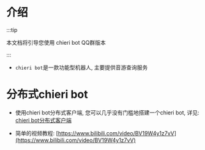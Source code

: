 # 介绍

:::tip

本文档将引导您使用 chieri bot QQ群版本

:::

- `chieri bot`是一款功能型机器人, 主要提供音游查询服务



# 分布式chieri bot

- 使用chieri bot分布式客户端, 您可以几乎没有门槛地搭建一个chieri bot, 详见: [chieri bot分布式客户端](https://www.chinosk6.cn/index.php/archives/145/)

- 简单的视频教程: [https://www.bilibili.com/video/BV19W4y1z7vV](https://www.bilibili.com/video/BV19W4y1z7vV)
